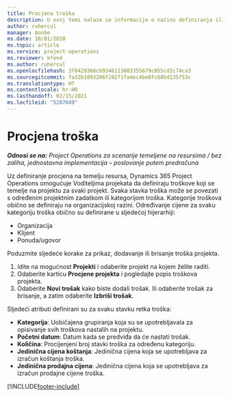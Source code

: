 ```yaml
---
title: Procjena troška
description: U ovoj temi nalaze se informacije o načinu definiranja ili procjene troškova koji se temelje na projektu.
author: ruhercul
manager: Annbe
ms.date: 10/01/2020
ms.topic: article
ms.service: project-operations
ms.reviewer: kfend
ms.author: ruhercul
ms.openlocfilehash: 3f0429366c69346113003355679c055cd2c74ca3
ms.sourcegitcommit: fa32b1893286f20271fa4ec4be8fc68bd135f53c
ms.translationtype: HT
ms.contentlocale: hr-HR
ms.lasthandoff: 02/15/2021
ms.locfileid: "5287049"
---
```

# <a name="expense-estimates"></a>Procjena troška
_**Odnosi se na:** Project Operations za scenarije temeljene na resursima / bez zaliha, jednostavna implementacija – poslovanje putem predračuna_

Uz definiranje procjena na temelju resursa, Dynamics 365 Project Operations omogućuje Voditeljima projekata da definiraju troškove koji se temelje na projektu za svaki projekt. Svaka stavka troška može se povezati s određenim projektnim zadatkom ili kategorijom troška. Kategorije troškova obično se definiraju na organizacijskoj razini. Određivanje cijene za svaku kategoriju troška obično su definirane u sljedećoj hijerarhiji:

- Organizacija
- Klijent
- Ponuda/ugovor

Poduzmite sljedeće korake za prikaz, dodavanje ili brisanje troška projekta.

1. Idite na mogućnost **Projekti** i odaberite projekt na kojem želite raditi.
2. Odaberite karticu **Procjene projekta** i pogledajte popis troškova projekta.
3. Odaberite **Novi trošak** kako biste dodali trošak. Ili odaberite trošak za brisanje, a zatim odaberite **Izbriši trošak**.

Sljedeći atributi definirani su za svaku stavku retka troška:

- **Kategorija**: Uobičajena grupiranja koja su se upotrebljavala za opisivanje svih troškova nastalih na projektu.
- **Početni datum**: Datum kada se predviđa da će nastati trošak.
- **Količina**: Procijenjeni broj stavki troška za određenu kategoriju.
- **Jedinična cijena koštanja**: Jedinična cijena koja se upotrebljava za izračun koštanja troška.
- **Jedinična prodajna cijena**: Jedinična cijena koja se upotrebljava za izračun prodajne cijene troška.



[!INCLUDE[footer-include](../includes/footer-banner.md)]